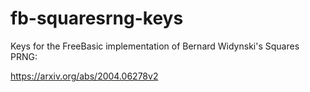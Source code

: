 # fb-squaresrng-keys
Keys for the FreeBasic implementation of Bernard Widynski's Squares PRNG:

https://arxiv.org/abs/2004.06278v2
